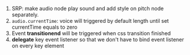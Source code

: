 1. SRP: make audio node play sound and add style on pitch node separately.
2. `audio.currentTime`: voice will triggered by default length until set currentTime equals to zero
3. Event **transitionend** will be triggered when css transition finished
4. **delegate** key event listener so that we don't have to bind event listener on every key element
